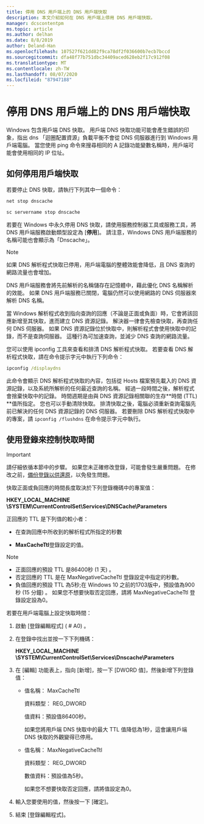 ```yaml
---
title: 停用 DNS 用戶端上的 DNS 用戶端快取
description: 本文介紹如何在 DNS 用戶端上停用 DNS 用戶端快取。
manager: dcscontentpm
ms.topic: article
ms.author: delhan
ms.date: 8/8/2019
author: Deland-Han
ms.openlocfilehash: 107527f621dd82f9ca78df2f036600b7ecb7bccd
ms.sourcegitcommit: dfa48f77b751dbc34409aced628eb2f17c912f08
ms.translationtype: MT
ms.contentlocale: zh-TW
ms.lasthandoff: 08/07/2020
ms.locfileid: "87947188"
---
```

# <a name="disable-dns-client-side-caching-on-dns-clients"></a>停用 DNS 用戶端上的 DNS 用戶端快取

Windows 包含用戶端 DNS 快取。 用戶端 DNS 快取功能可能會產生錯誤的印象，指出 dns 「迴圈配置資源」負載平衡不會從 DNS 伺服器進行到 Windows 用戶端電腦。 當您使用 ping 命令來搜尋相同的 A 記錄功能變數名稱時，用戶端可能會使用相同的 IP 位址。

## <a name="how-to-disable-client-side-caching"></a>如何停用用戶端快取

若要停止 DNS 快取，請執行下列其中一個命令：

```cmd
net stop dnscache
```

```cmd
sc servername stop dnscache
```


若要在 Windows 中永久停用 DNS 快取，請使用服務控制器工具或服務工具，將 DNS 用戶端服務啟動類型設定為 [**停用**]。 請注意，Windows DNS 用戶端服務的名稱可能也會顯示為「Dnscache」。

> [!NOTE]
> 如果 DNS 解析程式快取已停用，用戶端電腦的整體效能會降低，且 DNS 查詢的網路流量也會增加。

DNS 用戶端服務會將先前解析的名稱儲存在記憶體中，藉此優化 DNS 名稱解析的效能。 如果 DNS 用戶端服務已關閉，電腦仍然可以使用網路的 DNS 伺服器來解析 DNS 名稱。

當 Windows 解析程式收到指向查詢的回應（不論是正面或負面）時，它會將該回應新增至其快取，進而建立 DNS 資源記錄。 解決器一律會先檢查快取，再查詢任何 DNS 伺服器。 如果 DNS 資源記錄位於快取中，則解析程式會使用快取中的記錄，而不是查詢伺服器。 這種行為可加速查詢，並減少 DNS 查詢的網路流量。

您可以使用 ipconfig 工具來查看和排清 DNS 解析程式快取。 若要查看 DNS 解析程式快取，請在命令提示字元中執行下列命令：

```cmd
ipconfig /displaydns
```

此命令會顯示 DNS 解析程式快取的內容，包括從 Hosts 檔案預先載入的 DNS 資源記錄，以及系統所解析的任何最近查詢的名稱。 經過一段時間之後，解析程式會捨棄快取中的記錄。 時間週期是由與 DNS 資源記錄相關聯的生存**時間 (TTL) **值所指定。 您也可以手動清除快取。 排清快取之後，電腦必須重新查詢電腦先前已解決的任何 DNS 資源記錄的 DNS 伺服器。 若要刪除 DNS 解析程式快取中的專案，請 `ipconfig /flushdns` 在命令提示字元中執行。

## <a name="using-the-registry-to-control-the-caching-time"></a>使用登錄來控制快取時間

> [!IMPORTANT]
> 請仔細依循本節中的步驟。 如果您未正確修改登錄，可能會發生嚴重問題。 在修改之前，[備份登錄以供還原](https://support.microsoft.com/help/322756)，以免發生問題。

快取正面或負回應的時間長度取決於下列登錄機碼中的專案值：

**HKEY_LOCAL_MACHINE \SYSTEM\CurrentControlSet\Services\DNSCache\Parameters**

正回應的 TTL 是下列值的較小者：

- 在查詢回應中所收到的解析程式所指定的秒數

- **MaxCacheTtl**登錄設定的值。

>[!Note]
>- 正面回應的預設 TTL 是86400秒 (1 天) 。
>- 否定回應的 TTL 是在 MaxNegativeCacheTtl 登錄設定中指定的秒數。
>- 負值回應的預設 TTL 為5秒;在 Windows 10 之前的1703版中，預設值為900秒 (15 分鐘) 。
如果您不想要快取否定回應，請將 MaxNegativeCacheTtl 登錄設定設為0。

若要在用戶端電腦上設定快取時間：

1. 啟動 [登錄編輯程式] ( # A0) 。

2. 在登錄中找出並按一下下列機碼：

   **HKEY_LOCAL_MACHINE \SYSTEM\CurrentControlSet\Services\Dnscache\Parameters**

3. 在 [編輯] 功能表上，指向 [新增]，按一下 [DWORD 值]，然後新增下列登錄值：

   - 值名稱： MaxCacheTtl

     資料類型： REG_DWORD

     值資料：預設值86400秒。

     如果您將用戶端 DNS 快取中的最大 TTL 值降低為1秒，這會讓用戶端 DNS 快取的外觀變得已停用。

   - 值名稱： MaxNegativeCacheTtl

     資料類型： REG_DWORD

     數值資料：預設值為5秒。

     如果您不想要快取否定回應，請將值設定為0。

4. 輸入您要使用的值，然後按一下 [確定]。

5. 結束 [登錄編輯程式]。
